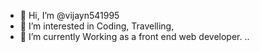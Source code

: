 - 👋 Hi, I’m @vijayn541995
- 👀 I’m interested in Coding, Travelling, 
- 🌱 I’m currently Working as a front end web developer. ..


<!---
vijayn541995/vijayn541995 is a ✨ special ✨ repository because its `README.md` (this file) appears on your GitHub profile.
You can click the Preview link to take a look at your changes.
--->
